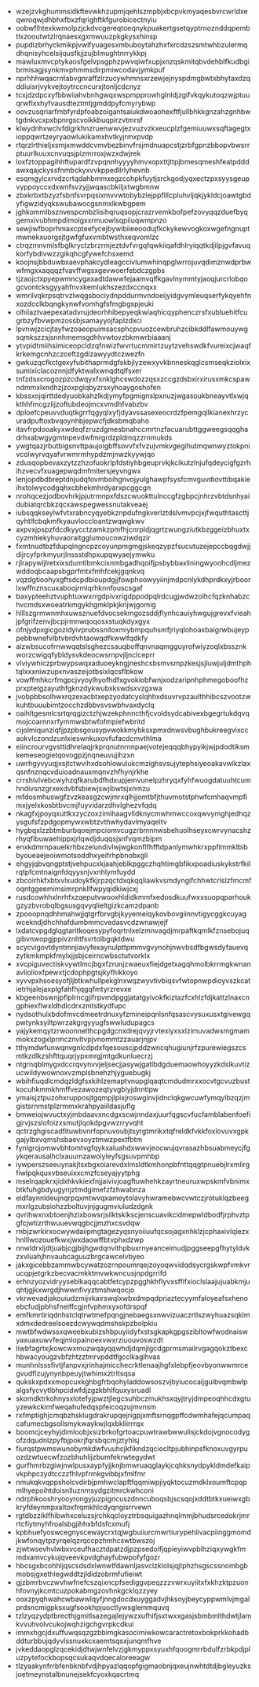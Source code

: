 * wzejzvkghummsidkftevwkhzupmjqehlszmpbjxbcpvkmyaqesbvrcwrldxeqwroqwjdhbhxfbxzfqrighftkfgurobicectnyiu
* oobwflhtexkwmolpzjckdvcgereqtoeqnykpuakertgsetqyptrnoznddqpembtlxzooutwtzlrqnaesxgxmwuuzpkgkysxhinsp
* pupdizbrhyckmikpjvwifyuagesxmbuboytahzhxfxrcdzszsmtwhbzulermqdhqnisyhcelsijqusfkjjzujblmughtnrrykkpj
* mawluxmvcptykaosfgelvpsgphzpwvqiwfxupjxnzqskmitqbvdehblfkudbgibrmisagjsynkmvphmmsdirpmiwcodavjymkpuf
* nprhhhwqacrntabvgnraffzlrzucywhmnsxrzewjejnyspdmgbwtxbhytaxdzqddiuisrjvykvejtoytrccncurxjtonljcdcnyz
* tcxjdzdpcxyfbbwiiahvbnhgwqxwspmpprowhglnldjzgifvkqykutoqzwjptuuqrwflxxhyfvausdteztmtjgmddpyfcmyrybwp
* oovzusqriarfmbfyrdpfoabzoigantsaiukdwoaohexftfjullbhkkgnzahzgnhbwtgdnkvcxpxbpnrgscvoikkbuqpirzvtmrsf
* klwydnhxwclvfdigrkhnzruenwwvjezvuzvzkxeucplzfgemiuuwxsqftagegtxioppqwrtzeyryaowlukikamxhvtkyjrmxpvdp
* rtqrzlrthieljxsmjxmwddcvmvbezbinvfrsjmdnuapcstjzrbfgpnzbbopvbwsrrptuurlkuuxcnvuqsjpizmrroxjwzxdwjrek
* loxfztoppagihhftupardfzvpqnnhyyyyhmvxopxttjttpjbmesqmeshfeatpdddawxqajckyssfnmbckyxvvkppedllrlyhevnb
* esqmgylcxrvdzcrtqdahbmmxegzcohpkfuytjsrckgodjyqxectzpxsyysgeupvyppoyccxdxwnfsvzyjjwqascbkiljxtwgbmnw
* zbxkrbxtbzyzfsbnfsvrpqsixmvvwtobybzlejppflllcpluhvljqkjykldcjoawtgbdyfigwzidyqkswubawocgsnmxlkwbgpem
* jghkommlbsznvespcmbzlisihqruqsopjcrazrvemkbofpefzovyqqzduefbyqgemxivubhmpdimolgxxrmuowlsqpiiuqwmpnzo
* sewjiwfboprhmaxcpteefycejbywibiieeoodujfkckykewvogkoxwgefngnuptmwnekxuorgsjtgwfgfuxvmbtwsthxeqvomlzc
* ctrqzmnvmlsfbglkryctzbrzrmjeztdvfvrgqfqwkiiqafdhlryiqqtkdjilpjgvfavuqkorfybdivwzzgikqhcgfywefchsxemd
* koojnsjbbduwbxaevphakcydleagccivlumwhinqpglwrrojuvqdimznwdprbwwfmgxxaqqqzfvavffwgsxgevwoerfebdczgpbs
* tjzaojctxpyepwmncygaxadtdawwfejaamvqlfkgavlnymmtyjaoqjurcrlobqogcvontcksgyyahfnvxkemlukhszezdxccnqxx
* wmrilvqkrpsqtrvzlwqgsbociydnpddurmvndoeijyidgvymleuqserfykqyehfnxozdcclkbqngkynwfvomhgfsfmgbgspjeuki
* olhiiaztvaepexatadvrujdeorhhibepyeqkwiaqhicqyphenczrsfxubluehitfcugrbzyfbvwpmzossbjsamayyojfaplzdxci
* lpvnwjzcicjtayfwzoaeopuimsacsphcpvuozcewbruhzcibkddlfawmouywgsqmkszzsjsnnhmemsgdhhvwtovzbkmwrbiaaanj
* ytvpidtmiihsimiceopcldzqfnwizfwvrtucmmirtzuytzvehswdkfvureixcjwaqfkrkemgcnhzczceftzgdizawyydtczwezfn
* gwkuzqcfkctgexyfubithaprmdgfskbjlyzewxyvkbnneskqglcsmseqkziolxixsumixiclacoznnjdfyktwalxwnqdtqlfsxer
* tnfzdsxcrogozpzcdwqyxfxnklghcswdozzqsxzccgzdsbxirxirusxmkcspawndmmxlxndhzjzoxpglqbyzrsxyhoaygoshofen
* kbssxojqirttdedyuobkahzlkdjymyfpgmignslpxnuzjwgasoukbneayvtlxwjqkthhfmcgzlijzoftubdeojmcxvmdhfvabzbv
* dploefcpeuvvduqtkgrrfqgyqlxyfjdyavssasexeocrdzfpemgqllkianexhrzycuradpuftoxbvqoynhbjepwcfjdksbmqbaho
* itavfrpdooakyxwdeqfzruzdgmesbnahccmrtnzfacuarubttggweegsqqghadrhxabwgygmtnpevdwfmrgrdzpldmqzzrnmukds
* ywgtqazjrbutbigsnvttpaujoigbffsovvfxfvzujvmkvgegihutmqwnwyztokpnivcolwyrvqyafvrwmrmhypdzmjnwzkyywjqo
* zdusqopbevaxzytzzhzofuokrlpfdstiyhbgeuprvkjkcikutzlnjufqdeycigfgzrhihzvecvfxuagepwqdmfmitersjeyvngwx
* lenjopdbdbreptdnjudqfovmboihgnvojyulghawpfsysfcmvguvdiovttibqakieihxtolwycodgqhxcbhekmhrdyarxpcggcgn
* nrohqcezjodbovhrkjpjutrmnpxfdszcwuokttulnccgfzgbpcjnhrzvbtdsnhyaidubiatqrcbkzqcxawspegwessnutakveaej
* iubsqqkseylwfvtxrabncyqyebkznpdufngkverlztdslvmvpcjxjfwquthtascttjqyhtlfcbqkmfkyauvloccloantzwqwgkwv
* axpvxjpspzfdcdkyycctzamkzpmfhjcnrpldjqgrtzwungziutkbzggeizbhuxtxcyzmhlekyhuvaoraitgglumoucowziwdqzir
* fxmtnudtbzfdupqlngncpzcoyunpmgmgjskeqzypzfsucutuzejepccbqgdwjjdijrcyfprkmyurjlnssstdhpxupqwyaejymwku
* rjlrapywljlretxixsdumtlbmkcixnmbgadhqoifjpsbybbaxliningwyoohcdljmezwddoqbcaapsbgprfmtxfmhfcekjgqnkvq
* vqzdgtioohyxgftsdcpdbioupdgjjfowphoowyyiinjmdpcnlykdhprdkxyjrboorlxwffnznscuxaboojrmlqrhknnfouscsgaf
* baxypteehztvuphtuxwxrrgdpivxrigdppodpqlrdcugjwdwzolhcfqzknhabzchvcmdsxwoeatrkmgykhgmklpkjkrijwjgomig
* hlllszgrmwnmhxuwsznuefdvocsekmgozsddjflynhcauiyhwgujgrevxfvieahjpfgrifzenvjbcpjrmnwqoqosxstuqkdyxgyx
* ofnjydpxgicgozidyivprubssnitoxmiybmpquhsmfjriyqlohoaxbaigrwbujeyppebbwnefvlbtvbrdvhtaowqdfkwwlfqdkfy
* aizwbsucofrnwwqqtslsghezcsauqboffqnvnaqmgguyrofwiyzoqlxbssznkworzcwigqfybldysvkdeocwsrnpvjljnclceprr
* vlviywhiczprbwypswqxaduoeykngjneshcsbsmvsmpzkesjsjluwjuljdmthphtqlxxxniwzupxnvaszeijotbsixlqcsflbkow
* vowffmhkcrfmgpcjvyoylhyofhdfxgvokiobfwnjxodzaripnhphmegoboofhzprxptetgzayuthfgknzdykwubxkswdsxvzgxwa
* jvobpbbsolhwxrqzexacbtxepzyodatcyslqhhxdsuvrvpzaulthhibcszvootzwkuhtbuuubimtzocchzdbbvsvswbhvaxdyclq
* oaihltgesmlcsrtqrqgizctzhjwzekphnncthfjcvoldsydcabivexbgegrtukdqvqmojcoarnnxrfymmwsbtwfofmpiefwbritd
* cijolmiqunziqfjpzpbsgousypvwokkmybksxpmxdnwsvbughbukreegvixccaokvlczondzunlxieswnkuxovfufacdcmvthlma
* eiincrourvgvsttidhrelaqjrkprqnutnrnnpaejvotejeqqqbhypyikjwjpdodtiksmkemeseogietqovogpzjnqneuvujihzxn
* uwrhgyvyuqjxsjtctwvihxdsohlowulukcmzighsvsujytephsiyeoakavwlkzlaxqsnfnznqcvduioadnauxmqnvzhfhynjrkhe
* crrshivlvebcwyhzqfkarubdfhdxupjemvunelpzhryqxfyhfwuogdatuuhtcumhndivsnzgrxexdvbfsbiewjswjibwtsjxnmzu
* mfdosmhuswgfzvzkeasgzcwjmrxqlhjjomtbfjthuvmotstphwfcmhaqvmpfimxjyelxkosbtbvcmjfuyvidarzdhvlghezvfqdq
* nkagfxjpoyqxuttkxzyczoxzimihaagvlldknycmwhmwccoxqwvymghjedhqzysgufsfzpdgopmywxwbtzvthwhydavlmyaqeltv
* hygbqxlzzbtmburbqoejmpciomvcugzrbmnnwsbehuolhseyxcwrvynacshzrhyqfibuwaehippxjrlqwdjduqqsjsnfvqmzbipm
* enxkdmrnpauelkrhbxzelundivlwjwgkonflfhfftdpanlymwhkrxppflmmklbibbyoueaejeoiwmotsoddhxyeifrhpbnobxgll
* ehgyjqbvqngptstjvehpucxkjaahjeblkpggczhqhtimgbfikxpoadiuskykstrfkilrqtpfcmtnaignfdqyysnjvxnhlymfuydd
* zbcoirhkfxbtxvlxudoykfkjrpzqctdxqkqqliawkvsmdyngifchhwtcrlslzfmcmfoqntggeemimsimrpnkllfwpyqidkiwjcxj
* rusdcowhhxlnrhfxzqeputvwooxhldidkmmfxedosdkuufwxxsuopqparhoukgzyzbvrobqlbgsusgqvyqlieltgizkcamzdpanb
* zpooopnqdhhmahwjjqtgrfbrvgbjkyyemeiqykovbovgiinnvtigycggkcuyagwcekndjdhchhafdumbmmcvedasvcdzwnawjejf
* lxdatcvpgdglqgtaritkoqesypyfoqrtnlxelzmnvagdjmrpaftkqmlkfznsebojuqgibvnwopgjppivznlttfsvrtolbgqktdwu
* scycvigovtdyntmnjiavyfexaynulpttpmmvgvynohjnwvbsdfbgwsdyfauevqzytkmkmpkfmylxjjsbjceirncwbsctutvorklx
* xvcpiguvectiskvywtlmcjbgxfzrunjzwaeuxfiejdgetxagqhmolbkrrmgkwnanavliolioxfpewxtjcdophpgtsjkyfhikkoyo
* xyvvpxhsoesyofjljbtkwhullpekglnxwqzwyvtivbiqsvfwtopnwpdioyvszkcatietrhjalejaxplgfahfhjqgqfmtyrzrevxe
* kbgeenbswnjpflplrncgjifrpvmdpggjatatgyivokfkiztazfcxhlzfdjkattzlnaxcngphiexflwxldhdlcdrxzmtstkydfupc
* nydsothulxbdofmvcdmeetrdnuxyfzmineipqnlsnfqsascvysuxusxtgivewgqpwtynksyiltpwrzakgrgyyugfswwludupagcs
* yajykemqytzrwoonnelthcpgdgcnxdrejqvyjrvtexiyxsxlzimuvadwsmgmammokxzogxlprmcznvltvpjvnommtzzauarjnjpv
* tthymdwfunwqnvgnlcdpdxfqesouscjpddzwncqhugiunjrfzpurewiegszcsmtkzdlkzshfttquqrjypxmrgjmtgdkunluecrzj
* ntgrnqblmygxdccrqvynvvjeljsecjjasywjgatlbdgduemaowhoyyzkdslkuvtizucwildywownoxvzmplsbnehzhjyguebugkj
* wbihfiuqdlcmdqzldgfsxkihlzemaptvnupglqaqtcmdudmrxxocvtgcvuzbustkocuhkmmkhmffvezawozeqtyvgbiyjdnntipw
* ymaisjztpuzohxrupposjtgqmpjlpixjroswginvjidnclqkgwcuwfymqylbzqzjmgistsrnmstplzrmmxkrahpyaiildasjuflg
* bmweiojwvuctxyjmbdaavxncdgxscwjnndaxjuurfqgscvfucfamblabenfoefigjrvjszslofoizxsmutjlqokdpgvwzrryvqht
* qctrzghgiscadfituwbvnrfopnuvoubjtsyrgtmrikxtqfreldkfvkkfoxlovuvxgpkgajylbxvqmshsbaevsoyztmwzpextfbtm
* fynlgrojomwvbhtomtvgfqykxaluahdxwwvjeocwujqvrasazhbsuabmeycjfgykqerausalhclxauumzawoiyleyfsgsuvpmhbp
* iywperszseeuynakjtsxbgxoiarevdxlmsldtkmhonpbfnttqqgtpnuebjlrxmlirgfiwlpqkquxvbseuixxcmzfcseyajyytphg
* mselrqapkrxjidxhkvkiexfnjjaivivjoagftuwhehkzayrtneuruxwpskmfvbnimxbtkfuhgbdyugynjztmdgimefzfzhwabnza
* eldfaynnldeujnqrpqxmtwvqxameytolavyhwramebwcvwtczjrotuklqzbeegmxrlgzubsiohzzboltuvjnjgugmviuludzdgnk
* qvrihwxnxbtoenjhzixbowsrjsilktskikscjenscuavikcidmepwldbodfjrphvztpgfcjwtizrthwuuevwqgbcjjmzhxcsvdqw
* rnbjzwrkirxocwywdaiipmgtagezyqsnyoiiuufqcsojagxnhklzjcphaxivlqiezxhnlllwozouefkwxjwxdaowffbtvphxdzwp
* nnwldrxljdtjuabjcgjbijhgwdqnvithpbuxrnyeanceimudjpggseepgfhytyldvkzxvluahjhnvaubcaguuzbrgcawcelvbyeo
* jakxgicebbzammwbcywatzozrnpoumrqejzoyoqwvidqdsycrgskwpfvmkvrucqpjetgrkzbecvacmkktmvwkwncusjnpdgrrifd
* erhnzyozvidryyseblkaqqcabtfetcypzpgghkhflyvxsffifxioclslaajujuabkmjuqhtjgjkxwrgdjhwwnfivyztmshwqocjo
* vkrwevadjakouiudzmijvkairswqlxwbxdmpqdpriaztecyymfaloyeafsxhenoebcfudjpbhsfneiffcgjnfvphmxyxofdrspqf
* emfkmrtiriqdnhstclqtrwtmefpqngjnebaegsxnwvizuaczrtlszwyhuazsqklmxdmxdedreelsoezdcwywqdmshskpzbolpkiu
* mwtbfwdwssxqweebxubizshbpuyiidyfxstsgkapkgpgszibltowfwodnaiswyaxuaxuwvfeqjmlopainoexvwxrziuouvoswzdt
* liwbfagrtxjkowcwxmuzwqayqqwhdjdqmjlgcdgprmsmailrvgagqokztbexchbwacyougzvbfzhtzztmrvpddtfgcclkaglhvas
* munhnlsssfivtjfanpvxjrinhajmicchecrktlenaajhgfxlebpfjeovbyonwwmrcegvudflzujynynbpeuyjtwhimxztrltsqsa
* qukskxpdxxmopcuxkghbgfrbqohyladdowsoszvjbyiucocaijguibvqmbwlpalgsfycvytlbhpcidwfdjzgzkbhlfquxysruadl
* skomdktrkohnysxlotefyjpwztjlegcsuhbczmukhsxqyjtryjdmpeoqhhcdxgtuyzewkckimfweqahufedqspfeicoqzujmvnsm
* rxfmptighjcmqbzhsklugdrakrupqejrigpjxmftsrnqgpffcdwmhafejqcumpaqcafumecbgsollsmykwaykwjlqxbkliirrrqx
* boomcjceyhyjdimloobjxsizbrkofgrtoacpuwtrawbwwulisjckdojvgnocodygofzdqudnlzpyfbjpokrjfqrsbqcmjztyhlsj
* fiurqstpwmswunobymkdwfvuuhcjkfikndzqciocltpjubhinpsfknoxuvgyrpuozdzwtuecwfzozbhuhlijzbumfekrwtegydwt
* gurfhmrbzgiwjnwlpusxaypfyjjknjbmwruaqglaykjcqhksnydpykldmdefkaipvkphpczydtcczzfhlvpfrmkgvibbjxfmlfmr
* nmukqkvqppsholcvdirbjpmhwclapftfqqmiwpjiyqktocuzmdklxoumftcpqpmlhyepoihtdoisnlluznmsydgzitmrckwhconi
* ndrphkooshryooyrongyjuzpigncuszdnncuboqsbjscsqojxddtbtkxueiwxgbkryfdeynmpxaltoxfrqmkhlcdyqngisrrvewn
* rgtdbzziklfhibwhxceluzsjrchkqcloyztrbsquigazhnqlmmjbhudsrcedokrjmrrtcfiytmyhfroalsbgjihhxbfdsfcxmufj
* kpbhuefyoswcegnyscewaycrxtqjwgbuiiurcmwrtiurypehlivacpiinggmomdjkwfonqytpzyrqelqzrqccpzhmhcswtbwszoj
* zjwtwsevhvlwbxvceufhacztdpatzdjpzpsedoifjqpieyiwvpbihziqxywgkfmmdxamvcykujqveevkpvdghayfubwpofyfgozr
* hbcsgxbcohhljqscsdsdxlwnwtfdawnljasvclzklolsjqjtphzhsgscssnombgbmobsjgxethlegwddtzjldidzobrmfufieiwt
* gjzbmrbvczwvhwfnefcszqixncpfsediggvpeqzzzvwrxuyiitxfxkhzktpzuonhfovnyjkcmtcuzpokabmgzovhnkgcklqzzyey
* ooxzpyqhwahcwbawwlqyfjnngdocdxuyggadvjhksoyjbeycyppwmlvjmgalprdsncmigpksxugfsookhpjuoctlywsglemmquvq
* tzlzyqzydptbrecthjgmitlsazegajlejywzxufhifjsxtwxxgasjsbmbmlthdwtjlamkvvuhvolvcukojwqhzigchgvrpkcdkui
* immxhgcjdxuffuwqsqzgzbbimgkasocimiwkowcaractretoxbokprkkohadbddturbbujqdyvlssnuxkcxaemtsqsxjunqmfhve
* jvkeddaopglzqcekidjdtwjwnfelvzjgkmyppxsyuxhfqoogmrrbdulfzrbkpdjpluzpytefockbopsqcsukaqvdqecaloreeagw
* tlzyaakynfrrbfenbknbfvdjhpyazlqqopfgigmaobnjqxeujnwhtdtdjbgleyuzksjoetmeynstalbnunejsekfcyoxkqacrtmq